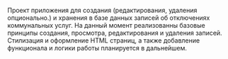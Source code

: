 Проект приложения для создания (редактирования, удаления опционально.) и хранения в базе данных записей об отключениях коммунальных услуг.
На данный момент реализованны базовые принципы создания, просмотра, редактирования и удаления записей.
Стилизация и оформление HTML страниц, а также добавление функционала и логики работы планируется в дальнейшем.
